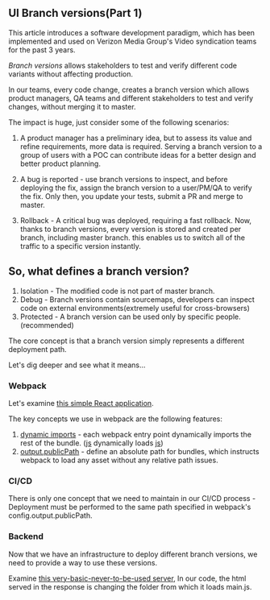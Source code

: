 ## UI Branch versions(Part 1)

This article introduces a software development paradigm, which has been implemented and used on Verizon Media Group's Video syndication teams for the past 3 years.

_Branch versions_ allows stakeholders to test and verify different code variants without affecting production.

In our teams, every code change, creates a branch version which allows product managers, QA teams and different stakeholders to test and verify changes, without merging it to master.

The impact is huge, just consider some of the following scenarios:

1. A product manager has a preliminary idea, but to assess its value and refine requirements, more data is required.
Serving a branch version to a group of users with a POC can contribute ideas for a better design and better product planning.

2. A bug is reported - use branch versions to inspect, and before deploying the fix, assign the branch version to a user/PM/QA to verify the fix.
Only then, you update your tests, submit a PR and merge to master.

3. Rollback - A critical bug was deployed, requiring a fast rollback. Now, thanks to branch versions, every version is stored and created per branch, including master branch. this enables us to switch all of the traffic to a specific version instantly.

## So, what defines a branch version?

1. Isolation - The modified code is not part of master branch.
2. Debug - Branch versions contain sourcemaps, developers can inspect code on external environments(extremely useful for cross-browsers)
3. Protected - A branch version can be used only by specific people. (recommended)

The core concept is that a branch version simply represents a different deployment path.

Let's dig deeper and see what it means...

### Webpack

Let's examine [this simple React application](https://github.com/eranshapira/webpack-branch-versions).

The key concepts we use in webpack are the following features:

1. [dynamic imports](https://webpack.js.org/guides/code-splitting/#dynamic-imports) - each webpack entry point dynamically imports the rest of the bundle. ([js](https://github.com/eranshapira/webpack-branch-versions/blob/master/src/index.js) dynamically loads [js](https://github.com/eranshapira/webpack-branch-versions/blob/master/src/app.js))
2. [output.publicPath](https://webpack.js.org/configuration/output/#outputpublicpath) - define an absolute path for bundles, which instructs webpack to load any asset without any relative path issues.

### CI/CD

There is only one concept that we need to maintain in our CI/CD process - Deployment must be performed to the same path specified in webpack's config.output.publicPath.

### Backend

Now that we have an infrastructure to deploy different branch versions, we need to provide a way to use these versions.

Examine [this very-basic-never-to-be-used server](https://github.com/eranshapira/webpack-branch-versions/blob/master/server/index.js), In our code, the html served in the response is changing the folder from which it loads main.js.
